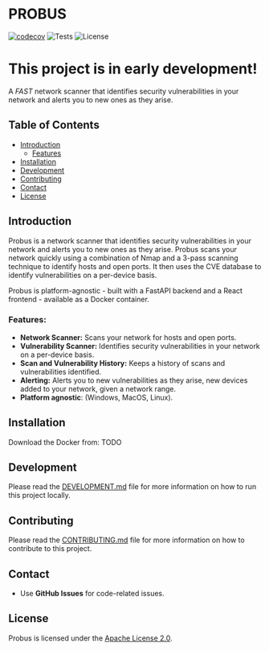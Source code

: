 # PROBUS

[![codecov](https://codecov.io/github/royrusso/probus/graph/badge.svg?token=B972KDOOOB)](https://codecov.io/github/royrusso/probus)
![Tests](https://img.shields.io/github/actions/workflow/status/royrusso/probus/pytests_codecov.yml?label=Tests)
![License](https://img.shields.io/badge/license-Apache%202.0-blue?style=flat-square)

# This project is in early development!

A _FAST_ network scanner that identifies security vulnerabilities in your network and alerts you to new ones as they arise.

## Table of Contents

- [Introduction](#introduction)
  - [Features](#features)
- [Installation](#installation)
- [Development](#development)
- [Contributing](#contributing)
- [Contact](#contact)
- [License](#license)

## Introduction

Probus is a network scanner that identifies security vulnerabilities in your network and alerts you to new ones as they arise. Probus scans your network quickly using a combination of Nmap and a 3-pass scanning technique to identify hosts and open ports. It then uses the CVE database to identify vulnerabilities on a per-device basis.

Probus is platform-agnostic - built with a FastAPI backend and a React frontend - available as a Docker container.

### Features:

- **Network Scanner:** Scans your network for hosts and open ports.
- **Vulnerability Scanner:** Identifies security vulnerabilities in your network on a per-device basis.
- **Scan and Vulnerability History:** Keeps a history of scans and vulnerabilities identified.
- **Alerting:** Alerts you to new vulnerabilities as they arise, new devices added to your network, given a network range.
- **Platform agnostic**: (Windows, MacOS, Linux).

## Installation

Download the Docker from: TODO

## Development

Please read the [DEVELOPMENT.md](DEVELOPMENT.md) file for more information on how to run this project locally.

## Contributing

Please read the [CONTRIBUTING.md](CONTRIBUTING.md) file for more information on how to contribute to this project.

## Contact

- Use **GitHub Issues** for code-related issues.

## License

Probus is licensed under the [Apache License 2.0](LICENSE).

